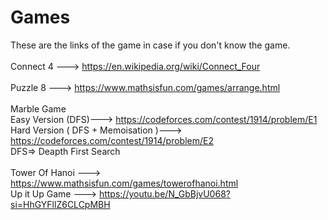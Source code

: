 # Games
These are the links of the game in case if you don't know the game.<br><br>
Connect 4 ---> https://en.wikipedia.org/wiki/Connect_Four<br><br>
Puzzle 8  ---> https://www.mathsisfun.com/games/arrange.html<br><br>
Marble Game<br>
<t>Easy Version (DFS)---> https://codeforces.com/contest/1914/problem/E1<br>
<t>Hard Version ( DFS + Memoisation )---> https://codeforces.com/contest/1914/problem/E2<br>
<t>DFS=> Deapth First Search<br>
<br>
Tower Of Hanoi ---> https://www.mathsisfun.com/games/towerofhanoi.html<br>
Up it Up Game ---> https://youtu.be/N_GbBjvU068?si=HhGYFllZ6CLCpMBH
